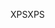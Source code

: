 <span data-ttu-id="4ddeb-101">XPS</span><span class="sxs-lookup"><span data-stu-id="4ddeb-101">XPS</span></span>